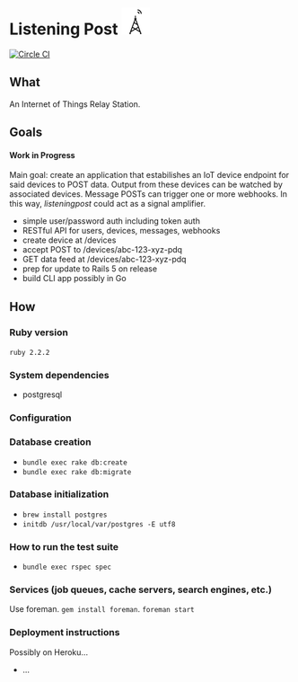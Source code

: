 # Listening Post ![](noun_32878sm.png)

[![Circle CI](https://circleci.com/gh/chaserx/listeningpost.svg?style=svg)](https://circleci.com/gh/chaserx/listeningpost)

## What

An Internet of Things Relay Station.

## Goals

#### Work in Progress

Main goal: create an application that estabilishes an IoT device endpoint for
said devices to POST data. Output from these devices can be watched by associated
devices. Message POSTs can trigger one or more webhooks. In this way, _listeningpost_
could act as a signal amplifier.

- simple user/password auth including token auth
- RESTful API for users, devices, messages, webhooks
- create device at /devices
- accept POST to /devices/abc-123-xyz-pdq
- GET data feed at /devices/abc-123-xyz-pdq
- prep for update to Rails 5 on release
- build CLI app possibly in Go

## How

### Ruby version

`ruby 2.2.2`

### System dependencies

- postgresql

### Configuration

### Database creation

- `bundle exec rake db:create`
- `bundle exec rake db:migrate`

### Database initialization

- `brew install postgres`
- `initdb /usr/local/var/postgres -E utf8`

### How to run the test suite

- `bundle exec rspec spec`

### Services (job queues, cache servers, search engines, etc.)

Use foreman. `gem install foreman`. `foreman start`

### Deployment instructions

Possibly on Heroku...

* ...
